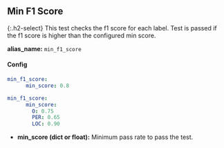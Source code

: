 
## Min F1 Score

<div class="main-docs" markdown="1"><div class="h3-box" markdown="1">

{:.h2-select}
This test checks the f1 score for each label. Test is passed if the f1 score is higher than the configured min score.

**alias_name:** `min_f1_score`

</div><div class="h3-box" markdown="1">

#### Config
```yaml
min_f1_score:
      min_score: 0.8
```
```yaml
min_f1_score:
      min_score:
        O: 0.75
        PER: 0.65
        LOC: 0.90
```
- **min_score (dict or float):** Minimum pass rate to pass the test.

<!-- #### Examples -->

</div></div>